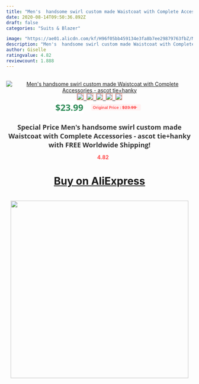 ```yaml
---
title: "Men's  handsome swirl custom made Waistcoat with Complete Accessories - ascot tie+hanky"
date: 2020-08-14T09:50:36.892Z
draft: false
categories: "Suits & Blazer"

image: "https://ae01.alicdn.com/kf/H96f05bb459134e3fa8b7ee29879763fbZ/Men-s-handsome-swirl-custom-made-Waistcoat-with-Complete-Accessories-ascot-tie-hanky.jpg"
description: "Men's  handsome swirl custom made Waistcoat with Complete Accessories - ascot tie+hanky"
author: Giselle
ratingvalue: 4.82
reviewcount: 1.888
---
```

<br>
<div style="text-align: center;">
<a href="https://s.click.aliexpress.com/e/_ABlWJ3" target="_blank" rel="nofollow noopener noreferrer"><img alt="Men's  handsome swirl custom made Waistcoat with Complete Accessories - ascot tie+hanky" class="magnifier-image" src="https://ae01.alicdn.com/kf/H96f05bb459134e3fa8b7ee29879763fbZ/Men-s-handsome-swirl-custom-made-Waistcoat-with-Complete-Accessories-ascot-tie-hanky.jpg_640x640.jpg">
<br>
<img style="border:1px solid salmon" src="https://ae01.alicdn.com/kf/H96f05bb459134e3fa8b7ee29879763fbZ/Men-s-handsome-swirl-custom-made-Waistcoat-with-Complete-Accessories-ascot-tie-hanky.jpg_120x120.jpg">&nbsp;&nbsp;<img style="border:1px solid salmon" src="_120x120.jpg">&nbsp;&nbsp;<img style="border:1px solid salmon" src="_120x120.jpg">&nbsp;&nbsp;<img style="border:1px solid salmon" src="_120x120.jpg">&nbsp;&nbsp;<img style="border:1px solid salmon" src="_120x120.jpg"></a></div><br0>
<div style="text-align: center;"><span style="background-color: white; border: 0px; box-sizing: border-box; color: seagreen; display: inline-block; font-family: &quot;open sans&quot; , &quot;arial&quot; , &quot;helvetica&quot; , sans-serif , &quot;heiti&quot;; font-size: 24px; font-stretch: inherit; font-weight: 700; line-height: inherit; margin: 0px 10px 0px 0px; padding: 0px; vertical-align: middle;">$23.99 </span>
<span style="background: rgb(255 , 241 , 241); border-radius: 3px; border: 0px; box-sizing: border-box; color: #ff4747; display: inline-block; font-family: inherit; font-size: 12px; font-stretch: inherit; font-style: inherit; font-variant: inherit; font-weight: 600; line-height: inherit; margin: 0px; padding: 2px 5px; transform: scale(0.9); vertical-align: middle;">Original Price : <b style="text-decoration: line-through;">$23.99 </b> &nbsp;&nbsp;</span></div>
<h1 style="color: #333333; display: inline-block; font-family: &quot;open sans&quot; , &quot;arial&quot; , &quot;helvetica&quot; , sans-serif , &quot;heiti&quot;; font-size: 18px; font-stretch: inherit; font-weight: 700; text-align: center;">Special Price Men's  handsome swirl custom made Waistcoat with Complete Accessories - ascot tie+hanky with FREE Worldwide Shipping!</h1>
<div style="color: #ff4747; text-align: center;">
<img src="https://4.bp.blogspot.com/-M0ZcTcb-5uY/XleCXlxnR4I/AAAAAAAAAEc/OrjgMkXV1oMQFaCRZj5HQwOCBcu3w1FegCPcBGAYYCw/s1600/star.png" style="height: 15px;">&nbsp;<b>4.82</b></div>
<div class="button_cont" align="center"><a class="buynow_a" href="https://s.click.aliexpress.com/e/_ABlWJ3" target="_blank" rel="nofollow noopener noreferrer"><H1>Buy on AliExpress</H1></a></div><br>
<div class="separator" style="clear: both; text-align: center;">
<img src="https://lh3.googleusercontent.com/-pTy5HemUv9M/XlePHvY0dAI/AAAAAAAAAE4/0nX5iRUoIWY8eMW9Dpxeirr157OZliDIgCLcBGAsYHQ/s1600/badge.gif" width="480">
</div>
